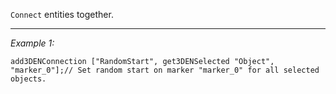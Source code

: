 `Connect` entities together.


---
*Example 1:*
```sqf
add3DENConnection ["RandomStart", get3DENSelected "Object", "marker_0"];// Set random start on marker "marker_0" for all selected objects.
```